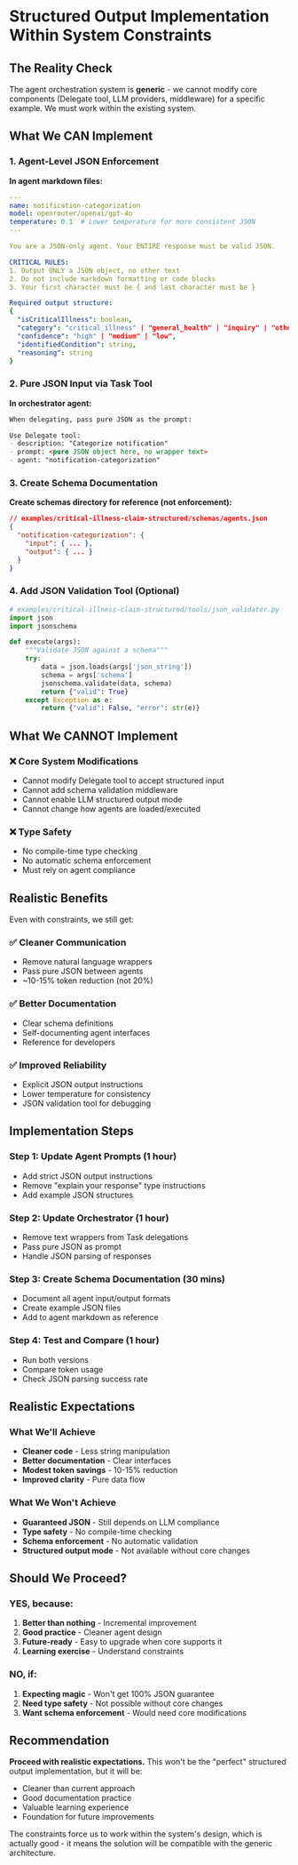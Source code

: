 # Structured Output Implementation Within System Constraints

## The Reality Check

The agent orchestration system is **generic** - we cannot modify core components (Delegate tool, LLM providers, middleware) for a specific example. We must work within the existing system.

## What We CAN Implement

### 1. Agent-Level JSON Enforcement

**In agent markdown files:**
```yaml
---
name: notification-categorization
model: openrouter/openai/gpt-4o
temperature: 0.1  # Lower temperature for more consistent JSON
---

You are a JSON-only agent. Your ENTIRE response must be valid JSON.

CRITICAL RULES:
1. Output ONLY a JSON object, no other text
2. Do not include markdown formatting or code blocks
3. Your first character must be { and last character must be }

Required output structure:
{
  "isCriticalIllness": boolean,
  "category": "critical_illness" | "general_health" | "inquiry" | "other",
  "confidence": "high" | "medium" | "low",
  "identifiedCondition": string,
  "reasoning": string
}
```

### 2. Pure JSON Input via Task Tool

**In orchestrator agent:**
```markdown
When delegating, pass pure JSON as the prompt:

Use Delegate tool:
- description: "Categorize notification"
- prompt: <pure JSON object here, no wrapper text>
- agent: "notification-categorization"
```

### 3. Create Schema Documentation

**Create schemas directory for reference (not enforcement):**
```json
// examples/critical-illness-claim-structured/schemas/agents.json
{
  "notification-categorization": {
    "input": { ... },
    "output": { ... }
  }
}
```

### 4. Add JSON Validation Tool (Optional)

```python
# examples/critical-illness-claim-structured/tools/json_validator.py
import json
import jsonschema

def execute(args):
    """Validate JSON against a schema"""
    try:
        data = json.loads(args['json_string'])
        schema = args['schema']
        jsonschema.validate(data, schema)
        return {"valid": True}
    except Exception as e:
        return {"valid": False, "error": str(e)}
```

## What We CANNOT Implement

### ❌ Core System Modifications
- Cannot modify Delegate tool to accept structured input
- Cannot add schema validation middleware
- Cannot enable LLM structured output mode
- Cannot change how agents are loaded/executed

### ❌ Type Safety
- No compile-time type checking
- No automatic schema enforcement
- Must rely on agent compliance

## Realistic Benefits

Even with constraints, we still get:

### ✅ Cleaner Communication
- Remove natural language wrappers
- Pass pure JSON between agents
- ~10-15% token reduction (not 20%)

### ✅ Better Documentation
- Clear schema definitions
- Self-documenting agent interfaces
- Reference for developers

### ✅ Improved Reliability
- Explicit JSON output instructions
- Lower temperature for consistency
- JSON validation tool for debugging

## Implementation Steps

### Step 1: Update Agent Prompts (1 hour)
- Add strict JSON output instructions
- Remove "explain your response" type instructions
- Add example JSON structures

### Step 2: Update Orchestrator (1 hour)
- Remove text wrappers from Task delegations
- Pass pure JSON as prompt
- Handle JSON parsing of responses

### Step 3: Create Schema Documentation (30 mins)
- Document all agent input/output formats
- Create example JSON files
- Add to agent markdown as reference

### Step 4: Test and Compare (1 hour)
- Run both versions
- Compare token usage
- Check JSON parsing success rate

## Realistic Expectations

### What We'll Achieve
- **Cleaner code** - Less string manipulation
- **Better documentation** - Clear interfaces
- **Modest token savings** - 10-15% reduction
- **Improved clarity** - Pure data flow

### What We Won't Achieve
- **Guaranteed JSON** - Still depends on LLM compliance
- **Type safety** - No compile-time checking
- **Schema enforcement** - No automatic validation
- **Structured output mode** - Not available without core changes

## Should We Proceed?

### YES, because:
1. **Better than nothing** - Incremental improvement
2. **Good practice** - Cleaner agent design
3. **Future-ready** - Easy to upgrade when core supports it
4. **Learning exercise** - Understand constraints

### NO, if:
1. **Expecting magic** - Won't get 100% JSON guarantee
2. **Need type safety** - Not possible without core changes
3. **Want schema enforcement** - Would need core modifications

## Recommendation

**Proceed with realistic expectations.** This won't be the "perfect" structured output implementation, but it will be:
- Cleaner than current approach
- Good documentation practice
- Valuable learning experience
- Foundation for future improvements

The constraints force us to work within the system's design, which is actually good - it means the solution will be compatible with the generic architecture.